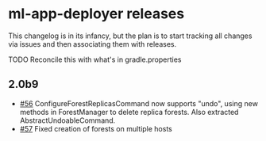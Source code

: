 # ml-app-deployer releases
This changelog is in its infancy, but the plan is to start tracking all changes via issues and then associating them
with releases. 

TODO Reconcile this with what's in gradle.properties

## 2.0b9

* [#56](https://github.com/rjrudin/ml-app-deployer/issues/56) ConfigureForestReplicasCommand now supports "undo", using
new methods in ForestManager to delete replica forests. Also extracted AbstractUndoableCommand.
* [#57](https://github.com/rjrudin/ml-app-deployer/issues/57) Fixed creation of forests on multiple hosts
